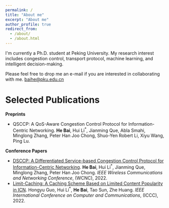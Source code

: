 ```yaml
---
permalink: /
title: "About me"
excerpt: "About me"
author_profile: true
redirect_from: 
  - /about/
  - /about.html
---
```


I'm currently a Ph.D. student at Peking University. My research interest includes congestion control, transport protocol, machine learning, and intelligent decision-making.

Please feel free to drop me an e-mail if you are interested in collaborating with me.
baihe@pku.edu.cn

Selected Publications
============
**Preprints**

- QSCCP: A QoS-Aware Congestion Control Protocol for Information-Centric Networking. **He Bai**, Hui Li<sup>\*</sup>, Jianming Que, Abla Smahi, Minglong Zhang, Peter Han Joo Chong, Shuo-Yen Robert Li, Xiyu Wang, Ping Lu.

**Conference Papers**

- [DSCCP: A Differentiated Service-based Congestion Control Protocol for Information-Centric Networking](https://ieeexplore.ieee.org/abstract/document/9771825/). **He Bai**, Hui Li<sup>\*</sup>, Jianming Que, Minglong Zhang, Peter Han Joo Chong. *IEEE Wireless Communications and Networking Conference*, (WCNC), 2022.
- [Limit-Caching: A Caching Scheme Based on Limited Content Popularity in ICN](https://ieeexplore.ieee.org/abstract/document/9674587/). Hongyu Guo, Hui Li<sup>\*</sup>, **He Bai**, Tao Sun, Zhe Huang. *IEEE International Conference on Computer and Communications*, (ICCC), 2022.
